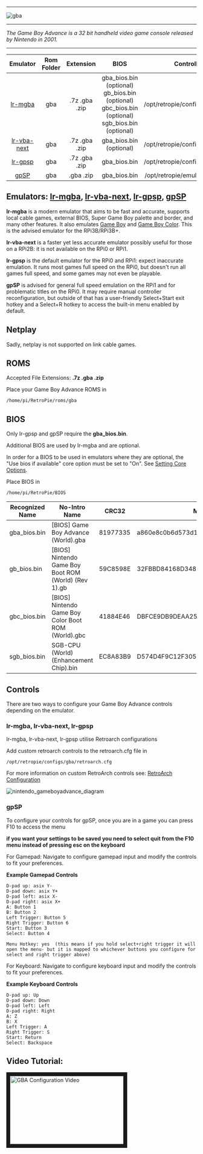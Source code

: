 ***
![gba](https://cloud.githubusercontent.com/assets/10035308/12191989/d423d454-b597-11e5-866f-8aaeec0b88b9.png)
***
_The Game Boy Advance is a 32 bit handheld video game console released by Nintendo in 2001._
***

| Emulator | Rom Folder | Extension | BIOS |  Controller Config |
| :---: | :---: | :---: | :---: | :---: |
| [lr-mgba](https://github.com/libretro/mgba) | gba  | .7z .gba .zip | gba_bios.bin (optional) gb_bios.bin (optional) gbc_bios.bin (optional) sgb_bios.bin (optional) | /opt/retropie/configs/gba/retroarch.cfg |
| [lr-vba-next](https://github.com/libretro/vba-next) | gba  | .7z .gba .zip | gba_bios.bin (optional) | /opt/retropie/configs/gba/retroarch.cfg |
| [lr-gpsp](https://github.com/libretro/gpsp) | gba  | .7z .gba .zip | gba_bios.bin | /opt/retropie/configs/gba/retroarch.cfg |
| [gpSP](https://github.com/DPRCZ/gpsp) | gba  | .gba .zip | gba_bios.bin | /opt/retropie/emulators/gpsp/gpsp.cfg |

## Emulators: [lr-mgba](https://github.com/libretro/mgba), [lr-vba-next](https://github.com/libretro/vba-next), [lr-gpsp](https://github.com/libretro/gpsp), [gpSP](https://github.com/DPRCZ/gpsp)

**lr-mgba** is a modern emulator that aims to be fast and accurate, supports local cable games, external BIOS, Super Game Boy palette and border, and many other features. It also emulates [Game Boy](Game-Boy) and [Game Boy Color](Game-Boy-Color). This is the advised emulator for the RPi3B/RPi3B+.

**lr-vba-next** is a faster yet less accurate emulator possibly useful for those on a RPi2B: it is not available on the RPi0 or RPi1.

**lr-gpsp** is the default emulator for the RPi0 and RPi1: expect inaccurate emulation. It runs most games full speed on the RPi0, but doesn't run all games full speed, and some games may not even be playable.

**gpSP** is advised for general full speed emulation on the RPi1 and for problematic titles on the RPi0. It may require manual controller reconfiguration, but outside of that has a user-friendly Select+Start exit hotkey and a Select+R hotkey to access the built-in menu enabled by default.

## Netplay
Sadly, netplay is not supported on link cable games.

## ROMS
Accepted File Extensions: **.7z .gba .zip**

Place your Game Boy Advance ROMS in 
```
/home/pi/RetroPie/roms/gba
```

## BIOS
Only lr-gpsp and gpSP require the **gba_bios.bin**.

Additional BIOS are used by lr-mgba and are optional.

In order for a BIOS to be used in emulators where they are optional, the "Use bios if available" core option must be set to "On".  See [Setting Core Options](RetroArch-Core-Options#setting-core-options).

Place BIOS in
```
/home/pi/RetroPie/BIOS
```

| Recognized Name | No-Intro Name | CRC32 | MD5 |
|--------------|--------------|--------------|--------------|
| gba_bios.bin | [BIOS] Game Boy Advance (World).gba | 81977335 | a860e8c0b6d573d191e4ec7db1b1e4f6 |
| gb_bios.bin | [BIOS] Nintendo Game Boy Boot ROM (World) (Rev 1).gb | 59C8598E | 32FBBD84168D3482956EB3C5051637F5 |
| gbc_bios.bin | [BIOS] Nintendo Game Boy Color Boot ROM (World).gbc | 41884E46 | DBFCE9DB9DEAA2567F6A84FDE55F9680 |
| sgb_bios.bin | SGB-CPU (World) (Enhancement Chip).bin | EC8A83B9 | D574D4F9C12F305074798F54C091A8B4 |

## Controls

There are two ways to configure your Game Boy Advance controls depending on the emulator.

### lr-mgba, lr-vba-next, lr-gpsp

lr-mgba, lr-vba-next, lr-gpsp utilise Retroarch configurations

Add custom retroarch controls to the retroarch.cfg file in
```shell
/opt/retropie/configs/gba/retroarch.cfg
```
For more information on custom RetroArch controls see: [RetroArch Configuration](RetroArch-Configuration)

![nintendo_gameboyadvance_diagram](https://cloud.githubusercontent.com/assets/10035308/16599631/7f238b14-42c0-11e6-90e0-eac12cb4db3d.png)

### gpSP

To configure your controls for gpSP, once you are in a game you can press F10 to access the menu

**if you want your settings to be saved you need to select quit from the F10 menu instead of pressing esc on the keyboard**

For Gamepad: Navigate to configure gamepad input and modify the controls to fit your preferences.

**Example Gamepad Controls**
```shell
D-pad up: asix Y-
D-pad down: asix Y+
D-pad left: asix X-
D-pad right: asix X+
A: Button 1
B: Button 2
Left Trigger: Button 5
Right Trigger: Button 6
Start: Button 3
Select: Button 4

Menu Hotkey: yes  (this means if you hold select+right trigger it will open the menu- but it is mapped to whichever buttons you configure for select and right trigger above)
```
For Keyboard: Navigate to configure keyboard input and modify the controls to fit your preferences.

**Example Keyboard Controls**
```shell
D-pad up: Up
D-pad down: Down
D-pad left: Left
D-pad right: Right
A: Z
B: X
Left Trigger: A
Right Trigger: S
Start: Return
Select: Backspace
```
## Video Tutorial:

<a href="https://www.youtube.com/watch?v=eM9BB9v9288" target="_blank"><img src="https://i.ytimg.com/vi_webp/eM9BB9v9288/mqdefault.webp" 
alt="GBA Configuration Video" width="300" height="180" border="10" /></a>